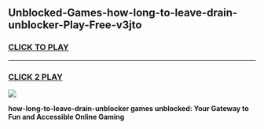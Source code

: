 
## Unblocked-Games-how-long-to-leave-drain-unblocker-Play-Free-v3jto
<h3>
<a href="https://premium76.site?title=how-long-to-leave-drain-unblocker&ref=23A">CLICK TO PLAY</a></h3>
<hr>

<h3>
<a href="https://premium76.site?title=how-long-to-leave-drain-unblocker&ref=23A">CLICK 2 PLAY</a>
  
</h3>

<a href="https://premium76.site?title=how-long-to-leave-drain-unblocker&ref=23A"><img src="https://clearcache.store/games.png"></a>


**how-long-to-leave-drain-unblocker games unblocked: Your Gateway to Fun and Accessible Online Gaming**
